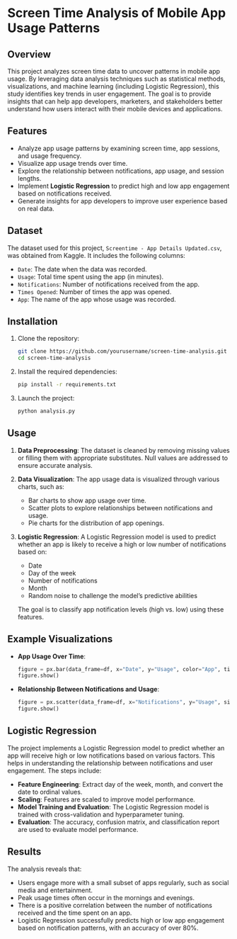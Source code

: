 # Screen Time Analysis of Mobile App Usage Patterns

## Overview
This project analyzes screen time data to uncover patterns in mobile app usage. By leveraging data analysis techniques such as statistical methods, visualizations, and machine learning (including Logistic Regression), this study identifies key trends in user engagement. The goal is to provide insights that can help app developers, marketers, and stakeholders better understand how users interact with their mobile devices and applications.

## Features
- Analyze app usage patterns by examining screen time, app sessions, and usage frequency.
- Visualize app usage trends over time.
- Explore the relationship between notifications, app usage, and session lengths.
- Implement **Logistic Regression** to predict high and low app engagement based on notifications received.
- Generate insights for app developers to improve user experience based on real data.

## Dataset
The dataset used for this project, `Screentime - App Details Updated.csv`, was obtained from Kaggle. It includes the following columns:
- `Date`: The date when the data was recorded.
- `Usage`: Total time spent using the app (in minutes).
- `Notifications`: Number of notifications received from the app.
- `Times Opened`: Number of times the app was opened.
- `App`: The name of the app whose usage was recorded.

## Installation
1. Clone the repository:
    ```bash
    git clone https://github.com/yourusername/screen-time-analysis.git
    cd screen-time-analysis
    ```

2. Install the required dependencies:
    ```bash
    pip install -r requirements.txt
    ```

3. Launch the project:
    ```bash
    python analysis.py
    ```

## Usage
1. **Data Preprocessing**: The dataset is cleaned by removing missing values or filling them with appropriate substitutes. Null values are addressed to ensure accurate analysis.
2. **Data Visualization**: The app usage data is visualized through various charts, such as:
   - Bar charts to show app usage over time.
   - Scatter plots to explore relationships between notifications and usage.
   - Pie charts for the distribution of app openings.
3. **Logistic Regression**: A Logistic Regression model is used to predict whether an app is likely to receive a high or low number of notifications based on:
   - Date
   - Day of the week
   - Number of notifications
   - Month
   - Random noise to challenge the model’s predictive abilities

    The goal is to classify app notification levels (high vs. low) using these features.

## Example Visualizations
- **App Usage Over Time**:
    ```python
    figure = px.bar(data_frame=df, x="Date", y="Usage", color="App", title="App Usage Over Time")
    figure.show()
    ```

- **Relationship Between Notifications and Usage**:
    ```python
    figure = px.scatter(data_frame=df, x="Notifications", y="Usage", size="Notifications", trendline="ols", title="Notifications vs. Usage")
    figure.show()
    ```

## Logistic Regression
The project implements a Logistic Regression model to predict whether an app will receive high or low notifications based on various factors. This helps in understanding the relationship between notifications and user engagement. The steps include:

- **Feature Engineering**: Extract day of the week, month, and convert the date to ordinal values.
- **Scaling**: Features are scaled to improve model performance.
- **Model Training and Evaluation**: The Logistic Regression model is trained with cross-validation and hyperparameter tuning.
- **Evaluation**: The accuracy, confusion matrix, and classification report are used to evaluate model performance.
  

## Results
The analysis reveals that:
- Users engage more with a small subset of apps regularly, such as social media and entertainment.
- Peak usage times often occur in the mornings and evenings.
- There is a positive correlation between the number of notifications received and the time spent on an app.
- Logistic Regression successfully predicts high or low app engagement based on notification patterns, with an accuracy of over 80%.
